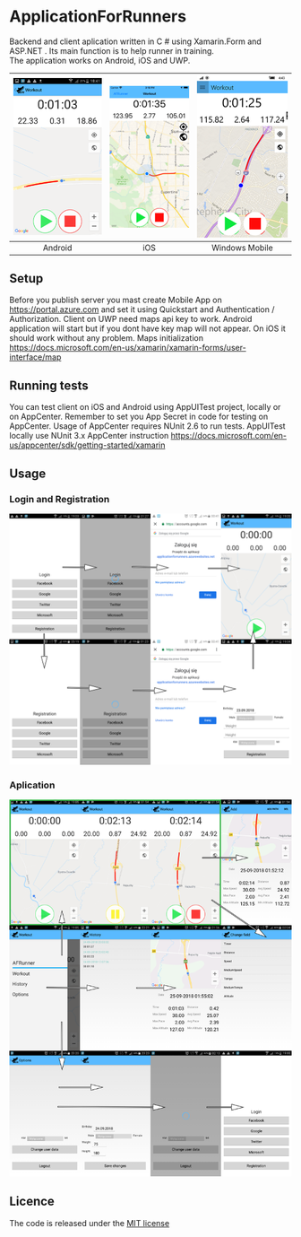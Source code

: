# ApplicationForRunners

Backend and client aplication written in C # using Xamarin.Form and ASP.NET . Its main function is to help runner in training.<br /> The application works on Android, iOS and UWP.<br />

|![alt text](https://github.com/MateuszKapusta/ApplicationForRunners/blob/master/Pictures/Androidstop.png)|                    ![alt text](https://github.com/MateuszKapusta/ApplicationForRunners/blob/master/Pictures/iOSstop.png)|                         ![alt text](https://github.com/MateuszKapusta/ApplicationForRunners/blob/master/Pictures/UWPstop.png)|
|:---:|:---:|:---:|
| Android|iOS|Windows Mobile|

## Setup

Before you publish server you mast create Mobile App on https://portal.azure.com and set it using Quickstart and Authentication / Authorization. Client on UWP need maps api key to work. Android application will start but if you dont have key map will not appear. On iOS it should work without any problem. Maps initialization https://docs.microsoft.com/en-us/xamarin/xamarin-forms/user-interface/map

## Running tests

You can test client on iOS and Android using AppUITest project, locally or on AppCenter. Remember to set you App Secret in code for testing on AppCenter. Usage of AppCenter requires NUnit 2.6 to run tests. AppUITest locally use NUnit 3.x AppCenter instruction https://docs.microsoft.com/en-us/appcenter/sdk/getting-started/xamarin<br />

## Usage

### Login and Registration

![alt text](https://github.com/MateuszKapusta/ApplicationForRunners/blob/master/Pictures/startPage.png)<br />

### Aplication

![alt text](https://github.com/MateuszKapusta/ApplicationForRunners/blob/master/Pictures/mainMD.png)<br />

## Licence

The code is released under the [MIT license](https://github.com/MateuszKapusta/ApplicationForRunners/blob/master/LICENSE)



